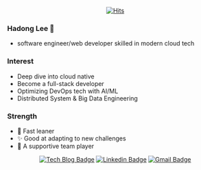 
<div align=center>

[![Hits](https://hits.seeyoufarm.com/api/count/incr/badge.svg?url=https%3A%2F%2Fgithub.com%2Fmetleeha)](https://hits.seeyoufarm.com)

</div>

### Hadong Lee :whale:

 - software engineer/web developer skilled in modern cloud tech

### Interest 

 - Deep dive into cloud native
 - Become a full-stack developer
 - Optimizing DevOps tech with AI/ML
 - Distributed System & Big Data Engineering
 
### Strength

 - :rocket: Fast leaner
 - :sparkles: Good at adapting to new challenges
 - :raised_hands: A supportive team player
 
 
<div align=center>

[![Tech Blog Badge](http://img.shields.io/badge/-Tech%20blog-black?style=flat-square&logo=github&link=https://metleeha.tistory.com/)](https://metleeha.tistory.com/) 
[![Linkedin Badge](https://img.shields.io/badge/-LinkedIn-blue?style=flat-square&logo=Linkedin&logoColor=white&link=https://www.linkedin.com/in/hadongme/)](https://www.linkedin.com/in/hadongme/) 
[![Gmail Badge](https://img.shields.io/badge/-Gmail-d14836?style=flat-square&logo=Gmail&logoColor=white&link=mailto:hadongme@gmail.com)](mailto:hadongme@gmail.com)

</div>

<!--
**metleeha/metleeha** is a ✨ _special_ ✨ repository because its `README.md` (this file) appears on your GitHub profile.

Here are some ideas to get you started:

- 🔭 I’m currently working on ...
- 🌱 I’m currently learning ...
- 👯 I’m looking to collaborate on ...
- 🤔 I’m looking for help with ...
- 💬 Ask me about ...
- 📫 How to reach me: ...
- 😄 Pronouns: ...
- ⚡ Fun fact: ...
-->
